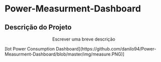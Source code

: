 # Power-Measurment-Dashboard


## Descrição do Projeto
<p align="center">Escrever uma breve descrição</p>
[Iot Power Consumption Dashboard](https://github.com/danilo94/Power-Measurment-Dashboard/blob/master/img/measure.PNG)]









